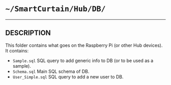 # `~/SmartCurtain/Hub/DB/`

---

## DESCRIPTION

This folder contains what goes on the Raspberry Pi (or other Hub devices).  It contains:
- `Sample.sql` SQL query to add generic info to DB (or to be used as a sample).
- `Schema.sql` Main SQL schema of DB.
- `User_Simple.sql` SQL query to add a new user to DB.
